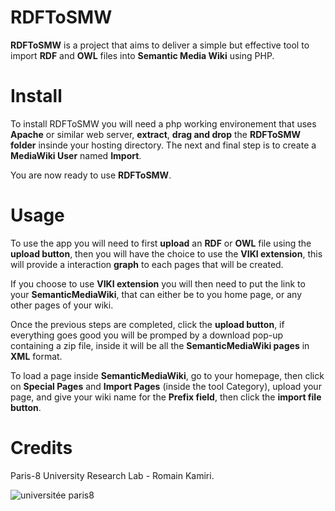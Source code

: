 # RDFToSMW

**RDFToSMW** is a project that aims to deliver a simple but effective tool to import **RDF** and **OWL** files into **Semantic Media Wiki** using PHP.


# Install

To install RDFToSMW you will need a php working environement that uses **Apache** or similar web server, **extract**, **drag and drop** the **RDFToSMW folder** insinde your hosting directory.
The next and final step is to create a **MediaWiki User** named **Import**.

You are now ready to use **RDFToSMW**.

# Usage
To use the app you will need to first **upload** an **RDF** or **OWL** file using the **upload button**, then you will have the choice to use the **VIKI extension**, this will provide a interaction **graph** to each pages that will be created.

If you choose to use **VIKI extension** you will then need to put the link to your **SemanticMediaWiki**, that can either be to you home page, or any other pages of your wiki.

Once the previous steps are completed, click the **upload button**, if everything goes good you will be promped by a download pop-up containing a zip file, inside it will be all the **SemanticMediaWiki pages** in **XML** format.

To load a page inside **SemanticMediaWiki**, go to your homepage, then click on **Special Pages** and **Import Pages** (inside the tool Category), upload your page, and give your wiki name for the **Prefix field**, then click the **import file button**.

# Credits

Paris-8 University Research Lab - Romain Kamiri.

![universitée paris8](https://www.lesdechargeurs.fr/sites/default/files/styles/large/public/partenaires/logo/logo_partenaire-8.jpg?itok=UdRb1xWE)
